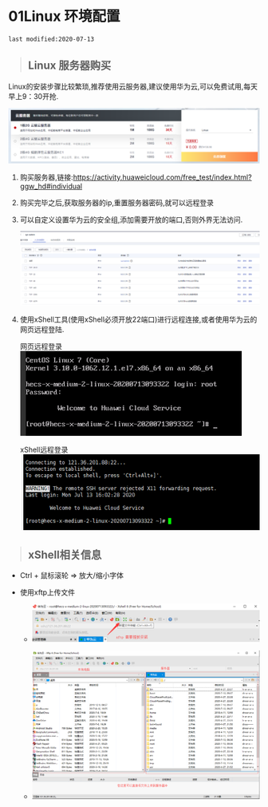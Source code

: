 # 01Linux 环境配置

    last modified:2020-07-13

> ## Linux 服务器购买

Linux的安装步骤比较繁琐,推荐使用云服务器,建议使用华为云,可以免费试用,每天早上9：30开抢.

![华为云ecs服务器试用](_media/华为云试用截图.png)

1. 购买服务器,链接:<https://activity.huaweicloud.com/free_test/index.html?ggw_hd#individual>

2. 购买完毕之后,获取服务器的ip,重置服务器密码,就可以远程登录

3. 可以自定义设置华为云的安全组,添加需要开放的端口,否则外界无法访问.

    ![云服务器安全组](_media/服务器安全组.png)

4. 使用xShell工具(使用xShell必须开放22端口)进行远程连接,或者使用华为云的网页远程登陆.

    网页远程登录 ![网页远程登录](_media/网页远程登陆.png)

    xShell远程登录 ![xShell远程登陆](_media/xshell远程连接.png)

> ## xShell相关信息

- Ctrl + 鼠标滚轮 => 放大/缩小字体

- 使用xftp上传文件

  - ![xFtp位置](_media/xftp位置.png)

  - ![xftp概述](_media/xftp概述.png)